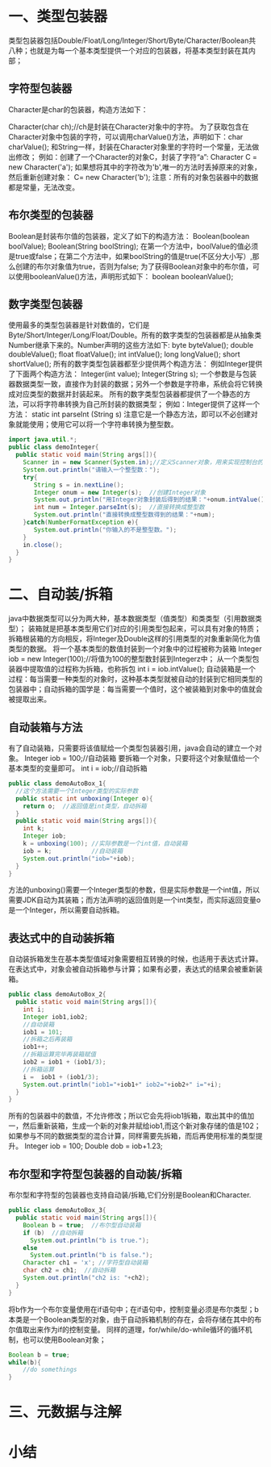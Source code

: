 # 一、类型包装器
类型包装器包括Double/Float/Long/Integer/Short/Byte/Character/Boolean共八种；也就是为每一个基本类型提供一个对应的包装器，将基本类型封装在其内部；
## 字符型包装器
Character是char的包装器，构造方法如下：

Character(char ch);//ch是封装在Character对象中的字符。
为了获取包含在Character对象中包装的字符，可以调用charValue()方法，声明如下：char charValue();
和String一样，封装在Character对象里的字符时一个常量，无法做出修改；
例如：创建了一个Character的对象C，封装了字符“a”:
Character C = new Character('a');
如果想将其中的字符改为'b',唯一的方法时丢掉原来的对象，然后重新创建对象： C= new Character('b');
注意：所有的对象包装器中的数据都是常量，无法改变。
## 布尔类型的包装器
Boolean是封装布尔值的包装器，定义了如下的构造方法：
Boolean(boolean boolValue);
Boolean(String boolString);
在第一个方法中，boolValue的值必须是true或false；在第二个方法中，如果boolString的值是true(不区分大小写）,那么创建的布尔对象值为true，否则为false;
为了获得Boolean对象中的布尔值，可以使用booleanValue()方法，声明形式如下：
boolean booleanValue();

## 数字类型包装器
使用最多的类型包装器是针对数值的，它们是Byte/Short/Integer/Long/Float/Double。所有的数字类型的包装器都是从抽象类Number继承下来的。Number声明的这些方法如下:
byte byteValue();
double doubleValue();
float floatValue();
int intValue();
long longValue();
short shortValue();
所有的数字类型包装器都至少提供两个构造方法：
例如Integer提供了下面两个构造方法：
Integer(int value);
Integer(String s);
一个参数是与包装器数据类型一致，直接作为封装的数据；另外一个参数是字符串，系统会将它转换成对应类型的数据并封装起来。
所有的数字类型包装器都提供了一个静态的方法，可以将字符串转换为自己所封装的数据类型；
例如：Integer提供了这样一个方法：
static int parseInt (String s)
注意它是一个静态方法，即可以不必创建对象就能使用；使用它可以将一个字符串转换为整型数。
```java
import java.util.*;
public class demoInteger{
  public static void main(String args[]){
    Scanner in = new Scanner(System.in);//定义Scanner对象，用来实现控制台的键盘输入
    System.out.println("请输入一个整型数：");
    try{
       String s = in.nextLine();
       Integer onum = new Integer(s);  //创建Integer对象
       System.out.println("用Integer对象封装后得到的结果："+onum.intValue());
       int num = Integer.parseInt(s);  //直接转换成整型数
       System.out.println("直接转换成整型数得到的结果："+num);
    }catch(NumberFormatException e){
       System.out.println("你输入的不是整型数。");
    }
    in.close();
  }
}
```
# 二、自动装/拆箱
java中数据类型可以分为两大种，基本数据类型（值类型）和类类型（引用数据类型）；
装箱就是把基本类型用它们对应的引用类型包起来，可以具有对象的特质；拆箱根装箱的方向相反，将Integer及Double这样的引用类型的对象重新简化为值类型的数据。
将一个基本类型的数值封装到一个对象中的过程被称为装箱
Integer iob = new Integer(100);//将值为100的整型数封装到Integerz中；
从一个类型包装器中提取值的过程称为拆箱，也称拆包
int i = iob.intValue();
自动装箱是一个过程：每当需要一种类型的对象时，这种基本类型就被自动的封装到它相同类型的包装器中；自动拆箱的国学是：每当需要一个值时，这个被装箱到对象中的值就会被提取出来。
## 自动装箱与方法
有了自动装箱，只需要将该值赋给一个类型包装器引用，java会自动的建立一个对象。
Integer iob = 100;//自动装箱
要拆箱一个对象，只要将这个对象赋值给一个基本类型的变量即可。
int i = iob;//自动拆箱
```java
public class demoAutoBox_1{
  //这个方法需要一个Integer类型的实际参数
  public static int unboxing(Integer o){
    return o;  //返回值是int类型，自动拆箱
  }
  public static void main(String args[]){
    int k;
    Integer iob;
    k = unboxing(100); //实际参数是一个int值，自动装箱
    iob = k;           //自动装箱
    System.out.println("iob="+iob);
  }
}
```
方法的unboxing()需要一个Integer类型的参数，但是实际参数是一个int值，所以需要JDK自动为其装箱；而方法声明的返回值则是一个int类型，而实际返回变量o是一个Integer，所以需要自动拆箱。
## 表达式中的自动装拆箱
自动装拆箱发生在基本类型值域对象需要相互转换的时候，也适用于表达式计算。在表达式中，对象会被自动拆箱参与计算；如果有必要，表达式的结果会被重新装箱。
```java
public class demoAutoBox_2{
  public static void main(String args[]){
    int i;
    Integer iob1,iob2;
    //自动装箱    
    iob1 = 101;
    //拆箱之后再装箱
    iob1++;
    //拆箱运算完毕再装箱赋值
    iob2 = iob1 + (iob1/3);
    //拆箱运算
    i =  iob1 + (iob1/3);
    System.out.println("iob1="+iob1+" iob2="+iob2+" i="+i);
  }
}
```
所有的包装器中的数值，不允许修改；所以它会先将iob1拆箱，取出其中的值加一，然后重新装箱，生成一个新的对象并赋给iob1,而这个新对象存储的值是102；
如果参与不同的数据类型的混合计算，同样需要先拆箱，而后再使用标准的类型提升。
Integer iob = 100;
Double dob = iob+1.23;
## 布尔型和字符型包装器的自动装/拆箱
布尔型和字符型的包装器也支持自动装/拆箱,它们分别是Boolean和Character.
```java
public class demoAutoBox_3{
  public static void main(String args[]){
    Boolean b = true;  //布尔型自动装箱
    if (b)  //自动拆箱
      System.out.println("b is true.");
    else 
      System.out.println("b is false.");
    Character ch1 = 'x'; //字符型自动装箱
    char ch2 = ch1;  //自动拆箱
    System.out.println("ch2 is: "+ch2);
  }
}
```
将b作为一个布尔变量使用在if语句中；在if语句中，控制变量必须是布尔类型；b本类是一个Boolean类型的对象，由于自动拆箱机制的存在，会将存储在其中的布尔值取出来作为if的控制变量。
同样的道理，for/while/do-while循环的循环机制，也可以使用Boolean对象；
```java
Boolean b = true;
while(b){
    //do somethings
}
```
# 三、元数据与注解



# 小结
